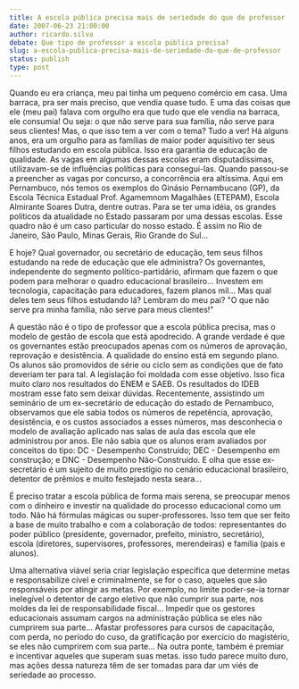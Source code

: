 ```yaml
---
title: A escola pública precisa mais de seriedade do que de professor
date: 2007-06-23 21:00:00
author: ricardo.silva
debate: Que tipo de professor a escola pública precisa?
slug: a-escola-publica-precisa-mais-de-seriedade-do-que-de-professor
status: publish 
type: post
---
```


Quando eu era criança, meu pai tinha um pequeno comércio em casa. Uma barraca, pra ser mais preciso, que vendia quase tudo. E uma das coisas que ele (meu pai) falava com orgulho era que tudo que ele vendia na barraca, ele consumia! Ou seja: o que não serve para sua família, não serve para seus clientes! Mas, o que isso tem a ver com o tema? Tudo a ver! Há alguns anos, era um orgulho para as famílias de maior poder aquisitivo ter seus filhos estudando em escola pública. Isso era garantia de educação de qualidade. As vagas em algumas dessas escolas eram disputadíssimas, utilizavam-se de influências políticas para consegui-las. Quando passou-se a preencher as vagas por concurso, a concorrência era altíssima. Aqui em Pernambuco, nós temos os exemplos do Ginásio Pernambucano (GP), da Escola Técnica Estadual Prof. Agamemnom Magalhães (ETEPAM), Escola Almirante Soares Dutra, dentre outras. Para se ter uma idéia, os grandes políticos da atualidade no Estado passaram por uma dessas escolas. Esse quadro não é um caso particular do nosso estado. É assim no Rio de Janeiro, São Paulo, Minas Gerais, Rio Grande do Sul...  

E hoje? Qual governador, ou secretário de educação, tem seus filhos estudando na rede de educação que ele administra? Os governantes, independente do segmento político-partidário, afirmam que fazem o que podem para melhorar o quadro educacional brasileiro... Investem em tecnologia, capacitação para educadores, fazem planos mil... Mas qual deles tem seus filhos estudando lá? Lembram do meu pai? "O que não serve pra minha família, não serve para meus clientes!"  

A questão não é o tipo de professor que a escola pública precisa, mas o modelo de gestão de escola que está apodrecido. A grande verdade é que os governantes estão preocupados apenas com os números de aprovação, reprovação e desistência. A qualidade do ensino está em segundo plano. Os alunos são promovidos de série ou ciclo sem as condições que de fato deveriam ter para tal. A legislação foi moldada com esse objetivo. Isso fica muito claro nos resultados do ENEM e SAEB. Os resultados do IDEB mostram esse fato sem deixar dúvidas. Recentemente, assistindo um seminário de um ex-secretário de educação do estado de Pernambuco, observamos que ele sabia todos os números de repetência, aprovação, desistência, e os custos associados a esses números, mas desconhecia o modelo de avaliação aplicado nas salas de aula das escola que ele administrou por anos. Ele não sabia que os alunos eram avaliados por conceitos do tipo: DC - Desempenho Construído; DEC - Desempenho em construção; e DNC - Desempenho Não-Construído. E olha que esse ex-secretário é um sujeito de muito prestígio no cenário educacional brasileiro, detentor de prêmios e muito festejado nesta seara...  

É preciso tratar a escola pública de forma mais serena, se preocupar menos com o dinheiro e investir na qualidade do processo educacional como um todo. Não há fórmulas mágicas ou super-professores. Isso tem que ser feito a base de muito trabalho e com a colaboração de todos: representantes do poder público (presidente, governador, prefeito, ministro, secretário), escola (diretores, supervisores, professores, merendeiras) e família (pais e alunos).  

Uma alternativa viável seria criar legislação específica que determine metas e responsabilize cível e criminalmente, se for o caso, aqueles que são responsáveis por atingir as metas. Por exemplo, no limite poder-se-ia tornar inelegível o detentor de cargo eletivo que não cumprir sua parte, nos moldes da lei de responsabilidade fiscal... Impedir que os gestores educacionais assumam cargos na administração pública se eles não cumprirem sua parte... Afastar professores para cursos de capacitação, com perda, no período do cuso, da gratificação por exercício do magistério, se eles não cumprirem com sua parte... Na outra ponte, também é premiar e incentivar aqueles que superam suas metas. isso tudo parece muito duro, mas ações dessa natureza têm de ser tomadas para dar um viés de seriedade ao processo.
